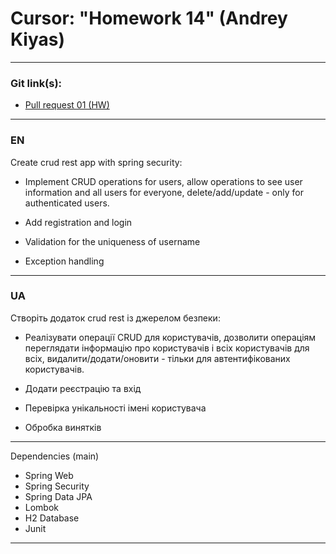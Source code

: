 # Cursor: "Homework 14" (Andrey Kiyas)
___
### Git link(s):
- [Pull request 01 (HW)](https://github.com/andrey-kiyas/CursorHomeWorks14/pull/1)
___
### EN
Create crud rest app with spring security:

- Implement CRUD operations for users, allow operations to see user information and all users for everyone,
delete/add/update - only for authenticated users.

- Add registration and login

- Validation for the uniqueness of username

- Exception handling
___
### UA
Створіть додаток crud rest із джерелом безпеки:

- Реалізувати операції CRUD для користувачів, дозволити операціям переглядати інформацію про користувачів і всіх користувачів для всіх,
видалити/додати/оновити - тільки для автентифікованих користувачів.

- Додати реєстрацію та вхід

- Перевірка унікальності імені користувача

- Обробка винятків
---
Dependencies (main)
- Spring Web
- Spring Security
- Spring Data JPA
- Lombok
- H2 Database
- Junit
---